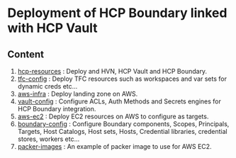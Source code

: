 # Deployment of HCP Boundary linked with HCP Vault

## Content
1. [hcp-resources](https://github.com/hashicorp/ILM-SLM-automation/tree/main/hcp-resources) : Deploy and HVN, HCP Vault and HCP Boundary.
2. [tfc-config](https://github.com/hashicorp/ILM-SLM-automation/tree/main/tfc-config) : Deploy TFC resources such as workspaces and var sets for dynamic creds etc...
3. [aws-infra](https://github.com/hashicorp/ILM-SLM-automation/tree/main/aws-infra) : Deploy landing zone on AWS.
4. [vault-config](https://github.com/hashicorp/ILM-SLM-automation/tree/main/vault-config) : Configure ACLs, Auth Methods and Secrets engines for HCP Boundary integration.
5. [aws-ec2](https://github.com/hashicorp/ILM-SLM-automation/tree/main/aws-ec2) : Deploy EC2 resources on AWS to configure as targets.
6. [boundary-config](https://github.com/hashicorp/ILM-SLM-automation/tree/main/boundary-config) : Configure Boundary components, Scopes, Principals, Targets, Host Catalogs, Host sets, Hosts, Credential libraries, credential stores, workers etc...
7. [packer-images](https://github.com/hashicorp/ILM-SLM-automation/tree/main/packer-images) : An example of packer image to use for AWS EC2.
